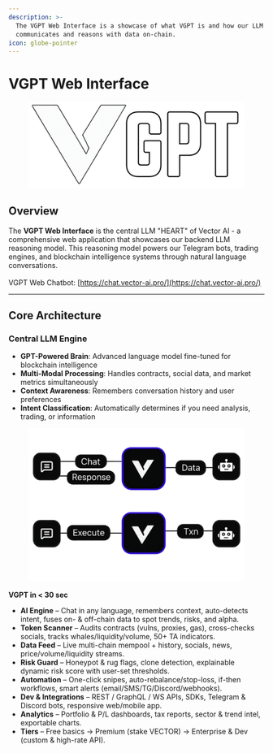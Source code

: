 ```yaml
---
description: >-
  The VGPT Web Interface is a showcase of what VGPT is and how our LLM
  communicates and reasons with data on-chain.
icon: globe-pointer
---
```


# VGPT Web Interface

<figure><img src="../../assets/vectorgpt.png" alt=""><figcaption></figcaption></figure>

## Overview

The **VGPT Web Interface** is the central LLM "HEART" of Vector AI - a comprehensive web application that showcases our backend LLM reasoning model. This reasoning model powers our Telegram bots, trading engines, and blockchain intelligence systems through natural language conversations.\
\
VGPT Web Chatbot: [https://chat.vector-ai.pro/](https://chat.vector-ai.pro/)

***

## Core Architecture

### Central LLM Engine

* **GPT-Powered Brain**: Advanced language model fine-tuned for blockchain intelligence
* **Multi-Modal Processing**: Handles contracts, social data, and market metrics simultaneously
* **Context Awareness**: Remembers conversation history and user preferences
* **Intent Classification**: Automatically determines if you need analysis, trading, or information

<figure><img src="../../assets/vgptchart.png" alt=""><figcaption></figcaption></figure>

**VGPT in < 30 sec**

* **AI Engine** – Chat in any language, remembers context, auto-detects intent, fuses on- & off-chain data to spot trends, risks, and alpha.
* **Token Scanner** – Audits contracts (vulns, proxies, gas), cross-checks socials, tracks whales/liquidity/volume, 50+ TA indicators.
* **Data Feed** – Live multi-chain mempool + history, socials, news, price/volume/liquidity streams.
* **Risk Guard** – Honeypot & rug flags, clone detection, explainable dynamic risk score with user-set thresholds.
* **Automation** – One-click snipes, auto-rebalance/stop-loss, if-then workflows, smart alerts (email/SMS/TG/Discord/webhooks).
* **Dev & Integrations** – REST / GraphQL / WS APIs, SDKs, Telegram & Discord bots, responsive web/mobile app.
* **Analytics** – Portfolio & P/L dashboards, tax reports, sector & trend intel, exportable charts.
* **Tiers** – Free basics → Premium (stake VECTOR) → Enterprise & Dev (custom & high-rate API).

